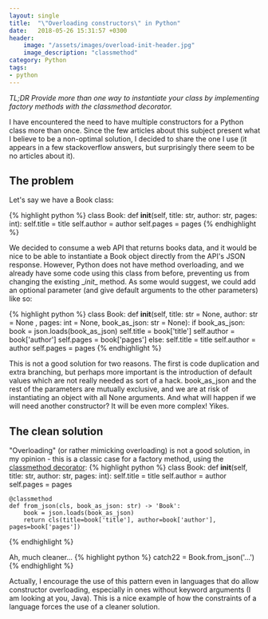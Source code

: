 ```yaml
---
layout: single
title:  "\"Overloading constructors\" in Python"
date:   2018-05-26 15:31:57 +0300
header:
    image: "/assets/images/overload-init-header.jpg"
    image_description: "classmethod"
category: Python
tags: 
- python 
---
```


*TL;DR Provide more than one way to instantiate your class by implementing factory methods with the classmethod decorator.*

I have encountered the need to have multiple constructors for a Python class more than once. Since the few articles about this subject present what I believe to be a non-optimal solution, I decided to share the one I use (it appears in a few stackoverflow answers, but surprisingly there seem to be no articles about it).

The problem
-----------
Let's say we have a Book class:

{% highlight python %}
class Book:
    def __init__(self, title: str, author: str, pages: int):
        self.title = title
        self.author = author
        self.pages = pages
{% endhighlight %}

We decided to consume a web API that returns books data, and it would be nice to be able to instantiate a Book object directly from the API's JSON response. However, Python does not have method overloading, and we already have some code using this class from before, preventing us from changing the existing \__init__ method.
As some would suggest, we could add an optional parameter (and give default arguments to the other parameters) like so:

{% highlight python %}
class Book:
    def __init__(self, title: str = None, author: str = None , pages: int = None, book_as_json: str = None):
    if book_as_json:
    	book = json.loads(book_as_json)
    	self.title = book['title']
    	self.author = book['author']
    	self.pages = book['pages']
    else:
        self.title = title
        self.author = author
        self.pages = pages
{% endhighlight %}

This is not a good solution for two reasons. The first is code duplication and extra branching, but perhaps more important is the introduction of default values which are not really needed as sort of a hack. book_as_json and the rest of the parameters are mutually exclusive, and we are at risk of instantiating an object with all None arguments. And what will happen if we will need another constructor? It will be even more complex! Yikes.

The clean solution
------------------
"Overloading" (or rather mimicking overloading) is not a good solution, in my opinion - this is a classic case for a factory method, using the [classmethod decorator][classmethod-decorator]:
{% highlight python %}
class Book:
    def __init__(self, title: str, author: str, pages: int):
        self.title = title
        self.author = author
        self.pages = pages

    @classmethod
    def from_json(cls, book_as_json: str) -> 'Book':
    	book = json.loads(book_as_json)
    	return cls(title=book['title'], author=book['author'], pages=book['pages'])
{% endhighlight %}

Ah, much cleaner...
{% highlight python %}
catch22 = Book.from_json('...')
{% endhighlight %}

Actually, I encourage the use of this pattern even in languages that do allow constructor overloading, especially in ones without keyword arguments (I am looking at you, Java). This is a nice example of how the constraints of a language forces the use of a cleaner solution. 

[classmethod-decorator]: https://www.programiz.com/python-programming/methods/built-in/classmethod
